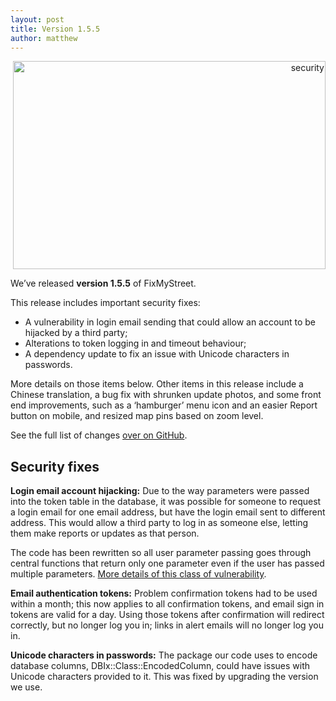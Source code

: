 ```yaml
---
layout: post
title: Version 1.5.5
author: matthew
---
```


<div class="r" align="right">
<a data-flickr-embed="true" data-header="true" data-footer="true"  href="https://www.flickr.com/photos/caffeina/2079673826/" title="security"><img src="https://farm3.staticflickr.com/2065/2079673826_c4edb07e4d.jpg" width="500" height="333" alt="security"></a><script async src="//embedr.flickr.com/assets/client-code.js" charset="utf-8"></script>
</div>

We’ve released **version 1.5.5** of FixMyStreet.

This release includes important security fixes:

* A vulnerability in login email sending that could allow an account to
  be hijacked by a third party;
* Alterations to token logging in and timeout behaviour;
* A dependency update to fix an issue with Unicode characters in passwords.

More details on those items below. Other items in this release include a
Chinese translation, a bug fix with shrunken update photos, and some front end
improvements, such as a ‘hamburger’ menu icon and an easier Report button on
mobile, and resized map pins based on zoom level.

See the full list of changes
[over on GitHub](https://github.com/mysociety/fixmystreet/releases).

Security fixes
--------------

**Login email account hijacking:**
Due to the way parameters were passed into the token table in the database, it
was possible for someone to request a login email for one email address, but
have the login email sent to different address. This would allow a third party
to log in as someone else, letting them make reports or updates as that person.

The code has been rewritten so all user parameter passing goes through central
functions that return only one parameter even if the user has passed multiple
parameters. [More details of this class of vulnerability](http://blog.gerv.net/2014/10/new-class-of-vulnerability-in-perl-web-applications/).

**Email authentication tokens:**
Problem confirmation tokens had to be used within a month; this now applies to
all confirmation tokens, and email sign in tokens are valid for a day. Using
those tokens after confirmation will redirect correctly, but no longer log you
in; links in alert emails will no longer log you in.

**Unicode characters in passwords:**
The package our code uses to encode database columns,
DBIx::Class::EncodedColumn, could have issues with Unicode characters provided
to it. This was fixed by upgrading the version we use.
